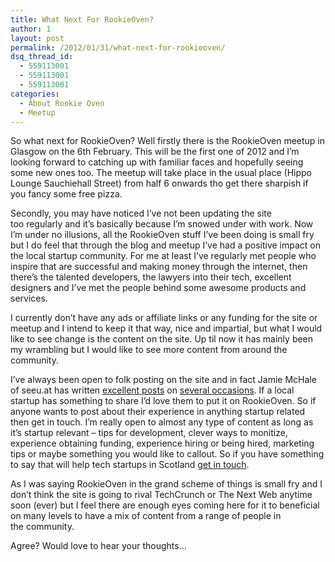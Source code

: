 ```yaml
---
title: What Next For RookieOven?
author: 1
layout: post
permalink: /2012/01/31/what-next-for-rookieoven/
dsq_thread_id:
  - 559113001
  - 559113001
  - 559113001
categories:
  - About Rookie Oven
  - Meetup
---
```

So what next for RookieOven? Well firstly there is the RookieOven meetup in Glasgow on the 6th February. This will be the first one of 2012 and I&#8217;m looking forward to catching up with familiar faces and hopefully seeing some new ones too. The meetup will take place in the usual place (Hippo Lounge Sauchiehall Street) from half 6 onwards tho get there sharpish if you fancy some free pizza.

Secondly, you may have noticed I&#8217;ve not been updating the site too regularly and it&#8217;s basically because I&#8217;m snowed under with work. Now I&#8217;m under no illusions, all the RookieOven stuff I&#8217;ve been doing is small fry but I do feel that through the blog and meetup I&#8217;ve had a positive impact on the local startup community. For me at least I&#8217;ve regularly met people who inspire that are successful and making money through the internet, then there&#8217;s the talented developers, the lawyers into their tech, excellent designers and I&#8217;ve met the people behind some awesome products and services.

I currently don&#8217;t have any ads or affiliate links or any funding for the site or meetup and I intend to keep it that way, nice and impartial, but what I would like to see change is the content on the site. Up til now it has mainly been my wrambling but I would like to see more content from around the community.

I&#8217;ve always been open to folk posting on the site and in fact Jamie McHale of seeu.at has written [excellent posts][1] on [several occasions][2]. If a local startup has something to share I&#8217;d love them to put it on RookieOven. So if anyone wants to post about their experience in anything startup related then get in touch. I&#8217;m really open to almost any type of content as long as it&#8217;s startup relevant &#8211; tips for development, clever ways to monitize, experience obtaining funding, experience hiring or being hired, marketing tips or maybe something you would like to callout. So if you have something to say that will help tech startups in Scotland [get in touch][3].

As I was saying RookieOven in the grand scheme of things is small fry and I don&#8217;t think the site is going to rival TechCrunch or The Next Web anytime soon (ever) but I feel there are enough eyes coming here for it to beneficial on many levels to have a mix of content from a range of people in the community.

Agree? Would love to hear your thoughts&#8230;

 [1]: http://rookieoven.com/2011/12/05/have-you-spoken-to-your-customers-yet/ "Have You Spoken to Your Customers Yet?"
 [2]: http://rookieoven.com/2011/08/23/getting-your-startup-blog-up-and-running/ "Getting Your Startup Blog Up and Running"
 [3]: http://rookieoven.com/contact/ "Contact"
